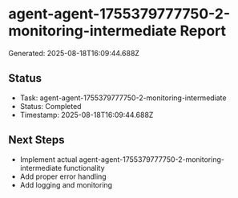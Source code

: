 # agent-agent-1755379777750-2-monitoring-intermediate Report

Generated: 2025-08-18T16:09:44.688Z

## Status
- Task: agent-agent-1755379777750-2-monitoring-intermediate
- Status: Completed
- Timestamp: 2025-08-18T16:09:44.688Z

## Next Steps
- Implement actual agent-agent-1755379777750-2-monitoring-intermediate functionality
- Add proper error handling
- Add logging and monitoring
